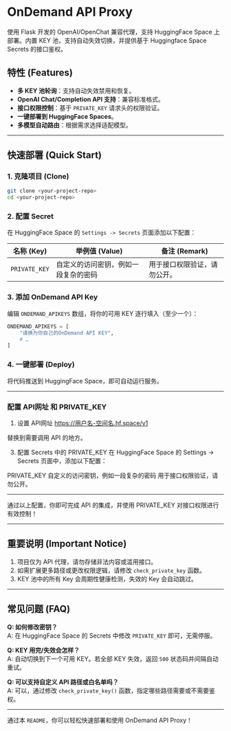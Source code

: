 # OnDemand API Proxy

使用 Flask 开发的 OpenAI/OpenChat 兼容代理，支持 HuggingFace Space 上部署。内置 KEY 池，支持自动失效切换，并提供基于 Huggingface Space Secrets 的接口鉴权。

## 特性 (Features)
- **多 KEY 池轮询**：支持自动失效禁用和恢复。
- **OpenAI Chat/Completion API 支持**：兼容标准格式。
- **接口权限控制**：基于 `PRIVATE_KEY` 请求头的权限验证。
- **一键部署到 HuggingFace Spaces**。
- **多模型自动路由**：根据需求选择适配模型。

---

## 快速部署 (Quick Start)

### 1. 克隆项目 (Clone)
```bash
git clone <your-project-repo>
cd <your-project-repo>
```

### 2. 配置 Secret
在 HuggingFace Space 的 `Settings -> Secrets` 页面添加以下配置：

| 名称 (Key)      | 举例值 (Value)                | 备注 (Remark)                          |
|-----------------|------------------------------|----------------------------------------|
| `PRIVATE_KEY`   | 自定义的访问密钥，例如一段复杂的密码 | 用于接口权限验证，请勿公开。             |

### 3. 添加 OnDemand API Key
编辑 `ONDEMAND_APIKEYS` 数组，将你的可用 KEY 逐行填入（至少一个）：

```python
ONDEMAND_APIKEYS = [
    "请换为你自己的OnDemand API KEY",
    # …
]
```

### 4. 一键部署 (Deploy)
将代码推送到 HuggingFace Space，即可自动运行服务。

---

### 配置 API网址 和 PRIVATE_KEY
1. 设置 API网址
https://用户名-空间名.hf.space/v1

替换到需要调用 API 的地方。

3. 配置 Secrets 中的 PRIVATE_KEY
在 HuggingFace Space 的 Settings -> Secrets 页面中，添加以下配置：

PRIVATE_KEY	自定义的访问密钥，例如一段复杂的密码	用于接口权限验证，请勿公开。

---

通过以上配置，你即可完成 API 的集成，并使用 PRIVATE_KEY 对接口权限进行有效控制！

---

## 重要说明 (Important Notice)
1. 项目仅为 API 代理，请勿存储非法内容或滥用接口。
2. 如需扩展更多路径或更改权限逻辑，请修改 `check_private_key` 函数。
3. KEY 池中的所有 Key 会周期性健康检测，失效的 Key 会自动跳过。

---

## 常见问题 (FAQ)

**Q: 如何修改密钥？**  
A: 在 HuggingFace Space 的 Secrets 中修改 `PRIVATE_KEY` 即可，无需停服。

**Q: KEY 用完/失效会怎样？**  
A: 自动切换到下一个可用 KEY。若全部 KEY 失效，返回 `500` 状态码并间隔自动重试。

**Q: 可以支持自定义 API 路径或白名单吗？**  
A: 可以，通过修改 `check_private_key()` 函数，指定哪些路径需要或不需要鉴权。

--- 

通过本 `README`，你可以轻松快速部署和使用 OnDemand API Proxy！
